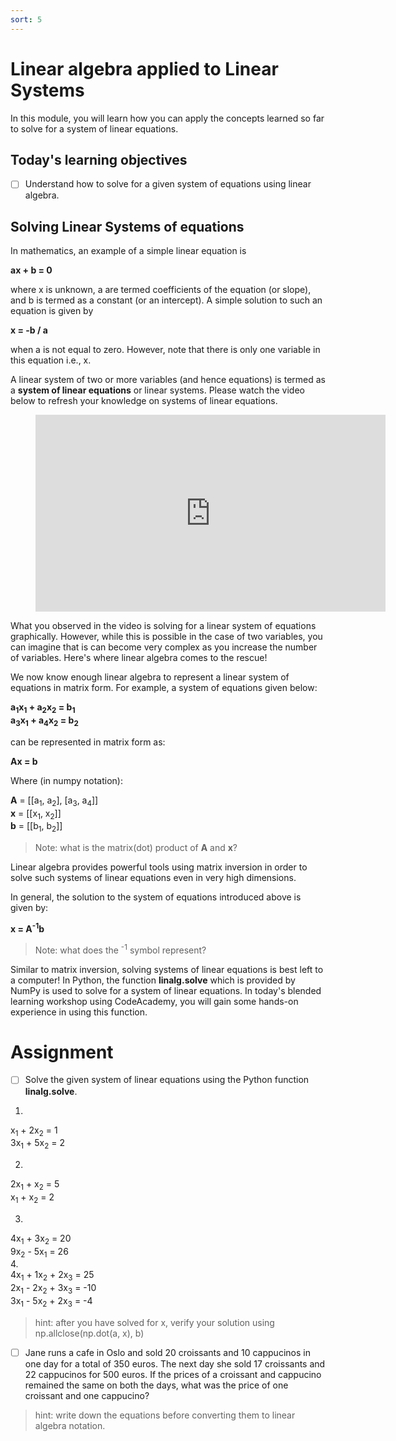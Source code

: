 ```yaml
---
sort: 5
---
```


# Linear algebra applied to Linear Systems

In this module, you will learn how you can apply the concepts learned so far to solve for a
 system of linear equations.

## Today's learning objectives
- [ ] Understand how to solve for a given system of equations using linear algebra.


## Solving Linear Systems of equations

In mathematics, an example of a simple linear equation is


**ax + b = 0**


where
x is unknown, a are termed coefficients of the equation (or slope), and b is termed as a
constant (or an intercept). A simple solution to such an equation is given by


**x = -b / a**


when a is not equal to zero. However, note that there is only one
variable in this equation i.e., x.

A linear system of two or more variables (and hence equations) is termed
as a **system of linear equations** or linear systems.
Please watch the video below to refresh
your knowledge on systems of linear equations.

<!-- blank line -->
<figure class="video_container">
<iframe width="560" height="315" src="https://www.youtube.com/embed/75m60SxFfJg?controls=0" title="YouTube video player" frameborder="0" allow="accelerometer; autoplay; clipboard-write; encrypted-media; gyroscope; picture-in-picture" allowfullscreen></iframe>
</figure>
<!-- blank line -->

What you observed in the video is solving for a linear system
of equations graphically. However, while this is possible in the case of
two variables, you can imagine that is can become very complex as you increase
the number of variables. Here's where linear algebra comes to the rescue!

We now know enough linear algebra to represent a linear system of equations
in matrix form. For example, a system of equations given below:

**a<sub>1</sub>x<sub>1</sub> + a<sub>2</sub>x<sub>2</sub> = b<sub>1</sub>**
<br>
**a<sub>3</sub>x<sub>1</sub> + a<sub>4</sub>x<sub>2</sub> = b<sub>2</sub>**

can be represented in matrix form as:

**Ax = b**

Where (in numpy notation):

**A** = [[a<sub>1</sub>, a<sub>2</sub>], [a<sub>3</sub>, a<sub>4</sub>]]
<br>
**x** = [[x<sub>1</sub>, x<sub>2</sub>]]
<br>
**b** = [[b<sub>1</sub>, b<sub>2</sub>]]

> Note: what is the matrix(dot) product of **A** and **x**?

Linear algebra provides powerful tools using matrix inversion in order to solve
such systems of linear equations even in very high dimensions.

In general, the solution to the system of equations introduced above is given by:

**x = A<sup>-1</sup>b**

> Note: what does the <sup>-1</sup> symbol represent?

Similar to matrix inversion, solving systems of linear equations is best left
to a computer! In Python, the function **linalg.solve** which is provided by
NumPy is used to solve for a system of linear equations. In today's blended
learning workshop using CodeAcademy, you will gain some hands-on experience in using
this function.


# Assignment

- [ ] Solve the given system of linear equations using the Python function
  **linalg.solve**.


1. <br>
x<sub>1</sub> + 2x<sub>2</sub> = 1
<br>
3x<sub>1</sub> + 5x<sub>2</sub> = 2


2. <br>
2x<sub>1</sub> + x<sub>2</sub> = 5
<br>
x<sub>1</sub> + x<sub>2</sub> = 2
<br>

3. <br>
4x<sub>1</sub> + 3x<sub>2</sub> = 20
<br>
9x<sub>2</sub> - 5x<sub>1</sub> = 26
<br>
4.<br>
4x<sub>1</sub> + 1x<sub>2</sub> + 2x<sub>3</sub> = 25
<br>
2x<sub>1</sub> - 2x<sub>2</sub> + 3x<sub>3</sub>  = -10
<br>
3x<sub>1</sub> - 5x<sub>2</sub> + 2x<sub>3</sub>  = -4


>  hint: after you have solved for x, verify your solution using np.allclose(np.dot(a, x), b)

- [ ]  Jane runs a cafe in Oslo and sold 20 croissants and 10 cappucinos in one day for a total of
350 euros. The next day she sold 17 croissants and 22 cappucinos for 500 euros. If the prices of a croissant and cappucino remained the same on both the days, what was the price of one croissant and one cappucino?

>  hint: write down the equations before converting them to linear algebra notation.

